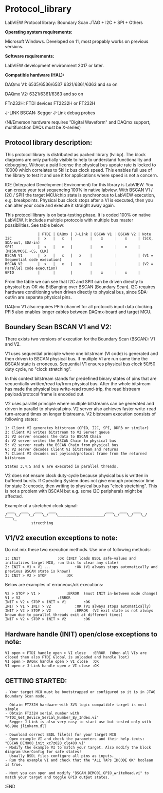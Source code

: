 # Protocol_library
LabVIEW Protocol library: Boundary Scan JTAG + I2C + SPI + Others

**Operating system requirements:**

Microsoft Windows. Developed on 11, most propably works on previous versions.

**Software requirements:**

LabVIEW development environment 2017 or later.

**Compatible hardware (HAL):** 

DAQmx V1: 6535/6536/6537 6321/6361/6363 and so on

DAQmx V2: 6321/6361/6363 and so on

FTn232H: FTDI devices FT2232H or FT232H

J-LINK BSCAN: Segger J-Link debug probes

(NI/Emerson hardware requires "Digital Waveform" and DAQmx support, multifunction DAQs must be X-series)


**Protocol library description:**
--------------------------------------------------------------------------------------
This protocol library is distributed as packed library (lvlibp). The block diagrams are only partially visible to help to understand functionality and debugging. Without a paid license the physical bus update rate is locked to 10000 which correlates to 5kHz bus clock speed. This enables full use of the library to test it and use it for applications where speed is not a concern.

IDE (Integrated Development Environment) for this library is LabVIEW. You can create your test sequencing 100% in native labview. With BSCAN V1 / I2C / SPI1 the target MCU/chip state is synchronous to LabVIEW execution, e.g. breakpoints. Physical bus clock stops after a VI is executed, then you can alter your code and execute it straight away again.

This protocol library is on beta-testing phase. It is coded 100% on native LabVIEW. It includes multiple protocols with multiple bus master possibilities. See table below:

        	       | FTDI | DAQmx | J-Link | BSCAN V1 | BSCAN V2 | Note
	I2C            |  x   |   x   |        |    x     |    x     | (SCK, SDA-out, SDA-in)
	SPI1           |  x   |   x   |        |    x     |    x     | (MISO/MOSI,-CS, CLK)
 	BSCAN V1       |  x   |   x   |   x    |          |          | (V1 = Sequential code execution)
	BSCAN V2       |  x   |   x   |   x    |          |          | (V2 = Parallel code execution)
 	GPIO           |      |       |        |    x     |    x     |

From the table we can see that I2C and SPI1 can be driven directly to physical bus OR via BitBanging over BSCAN (Boundary Scan).
I2C requires hardware conditioning when driven directly to physical bus, since SDA-out/in are separate physical pins.

DAQmx V1 also requires PFI5 channel for all protocols input data clocking. PFI5 also enables longer cables between DAQmx-board and target MCU.

**Boundary Scan BSCAN V1 and V2:**
--------------------------------------------------------------------------------------
There exists two versions of execution for the Boundary Scan (BSCAN): V1 and V2.

V1 uses sequential principle where one bitstream (VI code) is generated and then driven to BSCAN physical bus. If multiple VI are run same time the BSCAN state is erroneous. Sequential V1 ensures physical bus clock 50/50 duty cycle, no "clock stretching".

In this context bitstream stands for predefined binary states of pins that are sequentially written/read to/from physical bus. After the whole bitstream has made the physical bus write-read round-trip, the read bistream payload/protocol frame is encoded out.

V2 uses parallel principle where multiple bitstreams can be generated and driven in parallel to physical pins. V2 server also achieves faster write-read turn-around times on longer bitstreams. V2 bitstream execution consists of following states:

 	1: Client VI generates bitstream (GPIO, I2C, SPI, DDR3 or similar)
	2: Client VI writes bitstream to V2 Server queue
	3: V2 server encodes the data to BSCAN Chain
	4: V2 server writes the BSCAN Chain to physical bus
	5: V2 server reads the BSCAN Chain from physical bus
	6: V2 server decodes Client VI bitstream and returns
	7: Client VI decodes out payload/protocol frame from the returned bitstream

	States 3,4,5 and 6 are executed in parallel threads.

V2 does not ensure clock duty-cycle because physical bus is written in buffered bursts. If Operating System does not give enough processor time for state 3: encode, then writing to physical bus has "clock stretching". This is not a problem with BSCAN but e.g. some I2C peripherals might be affected.

Example of a stretched clock signal:

	/⎺⎺\_/⎺⎺\_/⎺⎺\_/⎺⎺\_____________________/⎺⎺\_/⎺⎺\_/⎺⎺\_/⎺⎺\_
				strecthing		 


V1/V2 execution exceptions to note:
-----------------------------------
Do not mix these two execution methods. Use one of following methods:

	1: INIT					:OK	(INIT loads BSDL safe-values and initializes target MCU, run this to clear any state)
 	2: INIT > V1 > V1 ...   		:OK	(V1 always stops automatically and previous BSCAN state is known)
	3: INIT > V2 > STOP			:OK


Below are examples of erroneous/ok executions:

	V2 > STOP > V1 > 			:ERROR 	(must INIT in-between mode change)
	V1 > V2		 			:ERROR
	INIT > V2 > STOP > INIT > V1 		:OK
	INIT > V1 > INIT > V2			:OK	(V1 always stops automatically)
	INIT > V2 > STOP > V2 			:ERROR 	(V2 exit state is not always known due to parallel threads exit at different times)
	INIT > V2 > STOP > INIT > V2 		:OK



Hardware handle (INIT) open/close exceptions to note:
-----------------------------------------------------

	VI open > FTDI handle open > VI close 	:ERROR 	(When all VIs are closed then also FTDI Global is unloaded and handle lost)
	VI open > DAQmx handle open > VI close 	:OK
	VI open > J-Link handle open > VI close :OK 


GETTING STARTED:
----------------
	- Your target MCU must be bootstrapped or configured so it is in JTAG Boundary Scan mode.
 	
 	- Obtain FT232H hardware with 3V3 logic compatible target is most simple
	- Obtain FT232H serial number with "FTDI_Get_Device_Serial_Number_By_Index.vi"
 	- Segger J-Link is also very easy to start use but tested only with V6.98e jlinkarm.dll
 
	- Download correct BSDL file(s) for your target MCU
	- Open example VI and check the parameters and their help-texts: "BSCAN_DEMO00_init_xc7z020_clg400.vi"
 	- Modify the example VI to match your target. Also modify the block diagram UserConfig for safe states!
	  Usually BSDL files configure all pins as inputs.
  	- Run the example VI and check that the "ALL TAPs IDCODE OK" boolean is true.
   
   	- Next you can open and modify "BSCAN_DEMO01_GPIO_writeRead.vi" to match your target and toggle GPIO output states.

   :END 
